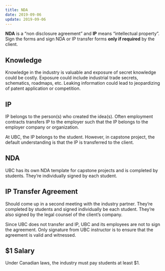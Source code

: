 ```yaml
---
title: NDA
date: 2019-09-06
update: 2019-09-06
---
```


**NDA** is a “non disclosure agreement” and **IP** means “intellectual property”. Sign the forms and sign NDA or IP transfer forms **only if required** by the client.

## Knowledge

Knowledge in the industry is valuable and exposure of secret knowledge could be costly. Exposure could include industrial trade secrets, schematics, roadmaps, etc. Leaking information could lead to jeopardizing of patent application or competition.

## IP

IP belongs to the person(s) who created the idea(s). Often employment contracts transfers IP to the employer such that the IP belongs to the employer company or organization. 

At UBC, the IP belongs to the student. However, in capstone project, the default understanding is that the IP is transferred to the client.

## NDA

UBC has its own NDA template for capstone projects and is completed by students. They’re individually signed by each student.

## IP Transfer Agreement

Should come up in a second meeting with the industry partner. They’re completed by students and signed individually be each student. They’re also signed by the legal counsel of the client’s company.

Since UBC does not transfer and IP, UBC and its employees are not to sign the agreement. Only signature from UBC instructor is to ensure that the agreement is valid and witnessed.

## \$1 Salary

Under Canadian laws, the industry must pay students at least \$1. 

